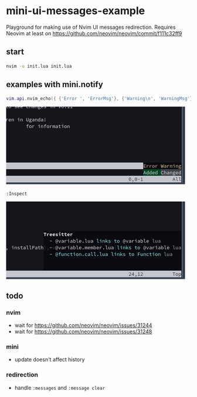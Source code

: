 # mini-ui-messages-example
Playground for making use of Nvim UI messages redirection. Requires Neovim at least on https://github.com/neovim/neovim/commit/f111c32ff9

## start
```sh
nvim -u init.lua init.lua
```

## examples with mini.notify
```lua
vim.api.nvim_echo({ {'Error ', 'ErrorMsg'}, {'Warning\n', 'WarningMsg'}, {'Added ', 'DiffAdd'}, {'Changed', 'DiffChange'} }, false, {})
```
![nvim_echo](assets/nvim-echo.png)
```vim
:Inspect
```
![inspect](assets/inspect.png)

## todo
### nvim
- wait for https://github.com/neovim/neovim/issues/31244
- wait for https://github.com/neovim/neovim/issues/31248
### mini
- update doesn't affect history
### redirection
- handle `:messages` and `:message clear`
